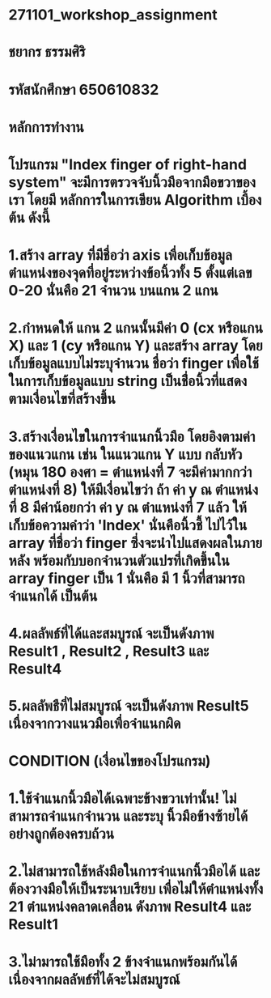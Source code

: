 # 271101_workshop_assignment
# ชยากร ธรรมศิริ
# รหัสนักศึกษา 650610832

# หลักการทำงาน
# โปรแกรม "Index finger of right-hand system" จะมีการตรวจจับนิ้วมือจากมือขวาของเรา โดยมี หลักการในการเขียน Algorithm เบื้องต้น ดังนี้
# 1.สร้าง array ที่มีชื่อว่า  axis เพื่อเก็บข้อมูลตำแหน่งของจุดที่อยู่ระหว่างข้อนิ้วทั้ง 5 ตั้งแต่เลข 0-20 นั่นคือ 21 จำนวน บนแกน 2 แกน
# 2.กำหนดให้ แกน 2 แกนนั้นมีค่า 0 (cx หรือแกน X) และ 1 (cy หรือแกน Y) และสร้าง array โดยเก็บข้อมูลแบบไม่ระบุจำนวน ชื่อว่า finger เพื่อใช้ในการเก็บข้อมูลแบบ string เป็นชื่่อนิ้วที่แสดงตามเงื่อนไขที่สร้างขึ้น
# 3.สร้างเงื่อนไขในการจำแนกนิ้วมือ โดยอิงตามค่าของแนวแกน เช่น ในแนวแกน Y แบบ กลับหัว (หมุน 180 องศา = ตำแหน่งที่ 7 จะมีค่ามากกว่าตำแหน่งที่ 8) ให้มีเงื่อนไขว่า ถ้า ค่า  y ณ ตำแหน่งที่ 8 มีค่าน้อยกว่า ค่า y ณ ตำแหน่งที่ 7 แล้ว ให้เก็บข้อความคำว่า 'Index' นั่นคือนิ้วชี้ ไปไว้ใน array ที่ชื่อว่า finger ซึ่งจะนำไปแสดงผลในภายหลัง พร้อมกับบอกจำนวนตัวแปรที่เกิดขึ้นใน array finger เป็น 1 นั่นคือ มี 1 นิ้วที่สามารถจำแนกได้ เป็นต้น
# 4.ผลลัพธ์ที่ได้และสมบูรณ์ จะเป็นดังภาพ Result1 , Result2 , Result3 และ Result4
# 5.ผลลัพธืที่ไม่สมบูรณ์ จะเป็นดังภาพ Result5 เนื่องจากวางแนวมือเพื่อจำแนกผิด

# CONDITION (เงื่อนไขของโปรแกรม)
# 1.ใช้จำแนกนิ้วมือได้เฉพาะข้างขวาเท่านั้น! ไม่สามารถจำแนกจำนวน และระบุ นิ้วมือข้างซ้ายได้อย่างถูกต้องครบถ้วน
# 2.ไม่สามารถใช้หลังมือในการจำแนกนิ้วมือได้ และต้องวางมือให้เป็นระนาบเรียบ เพื่อไม่ให้ตำแหน่งทั้ง 21 ตำแหน่งคลาดเคลื่อน ดังภาพ Result4 และ Result1
# 3.ไม่ามารถใช้มือทั้ง 2 ข้างจำแนกพร้อมกันได้ เนื่องจากผลลัพธ์ที่ได้จะไม่สมบูรณ์